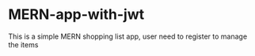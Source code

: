 # MERN-app-with-jwt
This is a simple MERN shopping list app, user need to register to manage the items
